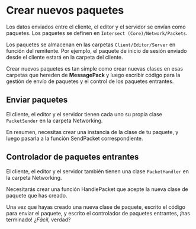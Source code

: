 # Crear nuevos paquetes

Los datos enviados entre el cliente, el editor y el servidor se envían como paquetes. Los paquetes se definen en `Intersect (Core)/Network/Packets`.

Los paquetes se almacenan en las carpetas `Client/Editor/Server` en función del remitente. Por ejemplo, el paquete de inicio de sesión enviado desde el cliente estará en la carpeta del cliente.

Crear nuevos paquetes es tan simple como crear nuevas clases en esas carpetas que hereden de **MessagePack** y luego escribir código para la gestión de envío de paquetes y el control de los paquetes entrantes.


## Enviar paquetes

El cliente, el editor y el servidor tienen cada uno su propia clase `PacketSender` en la carpeta Networking.

En resumen, necesitas crear una instancia de la clase de tu paquete, y luego pasarla a la función SendPacket correspondiente.


## Controlador de paquetes entrantes

El cliente, el editor y el servidor también tienen una clase `PacketHandler` en la carpeta Networking.

Necesitarás crear una función HandlePacket que acepte la nueva clase de paquete que has creado.

Una vez que hayas creado una nueva clase de paquete, escrito el código para enviar el paquete, y escrito el controlador de paquetes entrantes, ¡has terminado! ¿_Fácil_, verdad?

